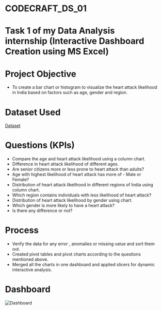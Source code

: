 # CODECRAFT_DS_01
# Task 1 of my Data Analysis internship (Interactive Dashboard Creation using MS Excel)

# Project Objective
- To create a bar chart or histogram to visualize the heart attack likelihood in India based on factors such as age, gender and region.

# Dataset Used
<a href="https://github.com/deepti-chaudhary/CODECRAFT_DS_01/blob/main/heart_attack_youngsters_india.xlsx">Dataset</a>

# Questions (KPIs)
- Compare the age and heart attack likelihood using a column chart.
- Difference in heart attack likelihood of different ages.
- Are senior citizens more or less prone to heart attack than adults?
- Age with highest likelihood of heart attack has more of - Male or Female?
- Distribution of heart attack likelihood in different regions of India using column chart.
- Which region contains individuals with less likelihood of heart attack?
- Distribution of heart attack likelihood by gender using chart.
- Which gender is more likely to have a heart attack?
- Is there any difference or not?

# Process
- Verify the data for any error , anomalies or missing value and sort them out.
- Created pivot tables and pivot charts according to the questions mentioned above.
- Merged all the charts in one dashboard and applied slicers  for dynamic interactive analysis.

# Dashboard
![Dashboard](https://github.com/user-attachments/assets/f9bd58bb-9e2b-4ad1-bd2e-bac52a8b8147)

